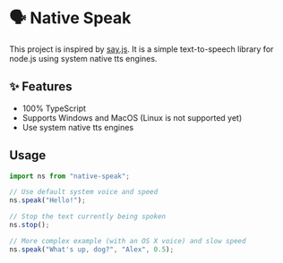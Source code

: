 # 🗣️ Native Speak

This project is inspired by [say.js](https://github.com/Marak/say.js). It is a simple text-to-speech library for node.js using system native tts engines.

## ✨ Features

- 100% TypeScript
- Supports Windows and MacOS (Linux is not supported yet)
- Use system native tts engines

## Usage

```typescript
import ns from "native-speak";

// Use default system voice and speed
ns.speak("Hello!");

// Stop the text currently being spoken
ns.stop();

// More complex example (with an OS X voice) and slow speed
ns.speak("What's up, dog?", "Alex", 0.5);
```
